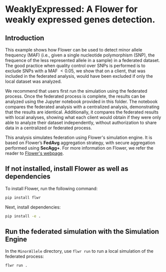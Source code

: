# WeaklyExpressed: A Flower for weakly expressed genes detection.

## Introduction

This example shows how Flower can be used to detect minor allele frequency (MAF) (i.e., given a single nucleotide polymorphism (SNP), the frequence of the less represented allele in a sample) in a federated dataset. The good practice when quality control over SNPs is performed is to exclude SNPs with a MAF $< 0.05$, we show that on a client, that was included in the federated analysis, would have been excluded if only the local dataset was analyzed.

We recommend that users first run the simulation using the federated process. Once the federated process is complete, the results can be analyzed using the Jupyter notebook provided in this folder. The notebook compares the federated analysis with a centralized analysis, demonstrating that the results are identical. Additionally, it compares the federated results with local analyses, showing what each client would obtain if they were only able to analyze their dataset independently, without authorization to share data in a centralized or federated process.

This analysis simulates federation using Flower's simulation engine. It is based on Flower’s **FedAvg** aggregation strategy, with secure aggregation performed using **SecAgg+**. For more information on Flower, we refer the reader to [Flower's webpage](https://flower.ai/docs/framework/tutorial-series-get-started-with-flower-pytorch.html).

## If not installed, install Flower as well as dependencies

To install Flower, run the following command:

```bash
pip install flwr
```
Next, install dependencies: 

```bash
pip install -e .
```

## Run the federated simulation with the Simulation Engine

In the `MinorAllele` directory, use `flwr run` to run a local simulation of the federated process:

```bash
flwr run .
```

